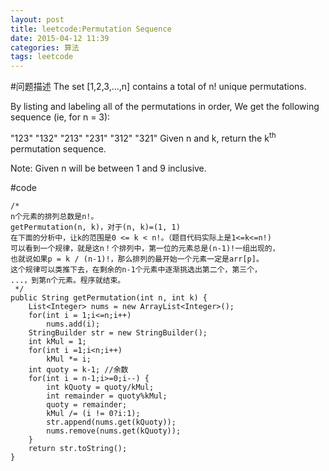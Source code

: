 ```yaml
---
layout: post
title: leetcode:Permutation Sequence
date: 2015-04-12 11:39
categories: 算法
tags: leetcode
---
```


#问题描述
The set [1,2,3,…,n] contains a total of n! unique permutations.

By listing and labeling all of the permutations in order,
We get the following sequence (ie, for n = 3):

"123"
"132"
"213"
"231"
"312"
"321"
Given n and k, return the k<sup>th</sup> permutation sequence.

Note: Given n will be between 1 and 9 inclusive.

#code
```
/*
n个元素的排列总数是n!。
getPermutation(n, k)，对于(n, k)=(1, 1)
在下面的分析中，让k的范围是0 <= k < n!。（题目代码实际上是1<=k<=n!)
可以看到一个规律，就是这n！个排列中，第一位的元素总是(n-1)!一组出现的，
也就说如果p = k / (n-1)!，那么排列的最开始一个元素一定是arr[p]。
这个规律可以类推下去，在剩余的n-1个元素中逐渐挑选出第二个，第三个，
...，到第n个元素。程序就结束。
 */
public String getPermutation(int n, int k) {
    List<Integer> nums = new ArrayList<Integer>();
    for(int i = 1;i<=n;i++)
        nums.add(i);
    StringBuilder str = new StringBuilder();
    int kMul = 1;
    for(int i =1;i<n;i++) 
        kMul *= i;
    int quoty = k-1; //余数
    for(int i = n-1;i>=0;i--) {
        int kQuoty = quoty/kMul;
        int remainder = quoty%kMul;
        quoty = remainder;
        kMul /= (i != 0?i:1);
        str.append(nums.get(kQuoty));
        nums.remove(nums.get(kQuoty));
    }
    return str.toString();
}
```